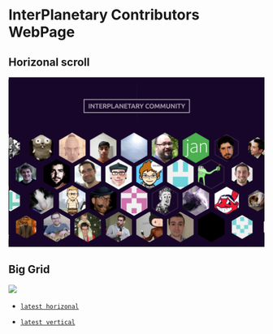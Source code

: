 # InterPlanetary Contributors WebPage

## Horizonal scroll

![](/screenshot/screenshot.png)

## Big Grid
![](/screenshot/big-grid.png)



- [`latest horizonal`](https://ipfs.io/ipfs/QmUoZFZHK5csykaQVMPYHfVG6rqRo7BjtVmDGs5xWFdKHR/)

- [`latest vertical`](https://ipfs.io/ipfs/QmV1wQ83bwNpGASo3csB8jcVLmp8YMeN3xrSwt34jo6r53/)
